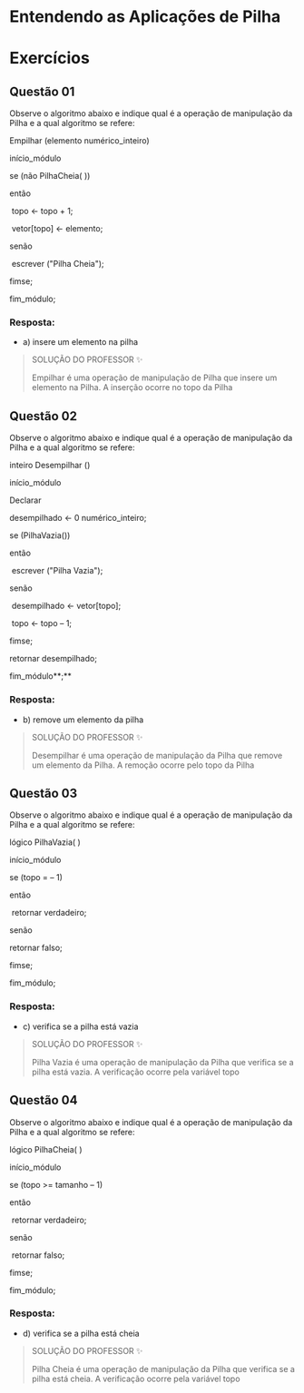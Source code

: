 # Entendendo as Aplicações de Pilha

# Exercícios


## Questão 01
Observe o algoritmo abaixo e indique qual é a operação de manipulação da Pilha e a qual algoritmo se refere:

Empilhar (elemento numérico_inteiro)

 início_módulo

  se (não PilhaCheia( ))

   então

​    topo ← topo + 1;

​    vetor[topo] ← elemento;

   senão

​    escrever ("Pilha Cheia");

  fimse;

 fim_módulo;

### Resposta:
- a) insere um elemento na pilha

> SOLUÇÃO DO PROFESSOR ✨
>
> Empilhar é uma operação de manipulação de Pilha que insere um elemento na Pilha. A inserção ocorre no topo da Pilha


## Questão 02
Observe o algoritmo abaixo e indique qual é a operação de manipulação da Pilha e a qual algoritmo se refere:

inteiro Desempilhar ()

 início_módulo

  Declarar

   desempilhado ← 0 numérico_inteiro;

 

  se (PilhaVazia())

   então

​    escrever ("Pilha Vazia");

   senão

​    desempilhado ← vetor[topo];

​    topo ← topo – 1;

  fimse;

  retornar desempilhado;

 fim_módulo**;**

### Resposta:
- b) remove um elemento da pilha

> SOLUÇÃO DO PROFESSOR ✨
>
> Desempilhar é uma operação de manipulação da Pilha que remove um elemento da Pilha. A remoção ocorre pelo topo da Pilha


## Questão 03
Observe o algoritmo abaixo e indique qual é a operação de manipulação da Pilha e a qual algoritmo se refere:

lógico PilhaVazia( )

 início_módulo

  se (topo = – 1)

   então

​    retornar verdadeiro;

  senão

   retornar falso;

  fimse;

 fim_módulo;

### Resposta:
- c) verifica se a pilha está vazia

> SOLUÇÃO DO PROFESSOR ✨
>
> Pilha Vazia é uma operação de manipulação da Pilha que verifica se a pilha está vazia. A verificação ocorre pela variável topo


## Questão 04
Observe o algoritmo abaixo e indique qual é a operação de manipulação da Pilha e a qual algoritmo se refere:

lógico PilhaCheia( )

 início_módulo

  se (topo >= tamanho – 1)

   então

​    retornar verdadeiro;

   senão

​    retornar falso;

  fimse;

 fim_módulo;

### Resposta:
- d) verifica se a pilha está cheia

> SOLUÇÃO DO PROFESSOR ✨
>
> Pilha Cheia é uma operação de manipulação da Pilha que verifica se a pilha está cheia. A verificação ocorre pela variável topo

